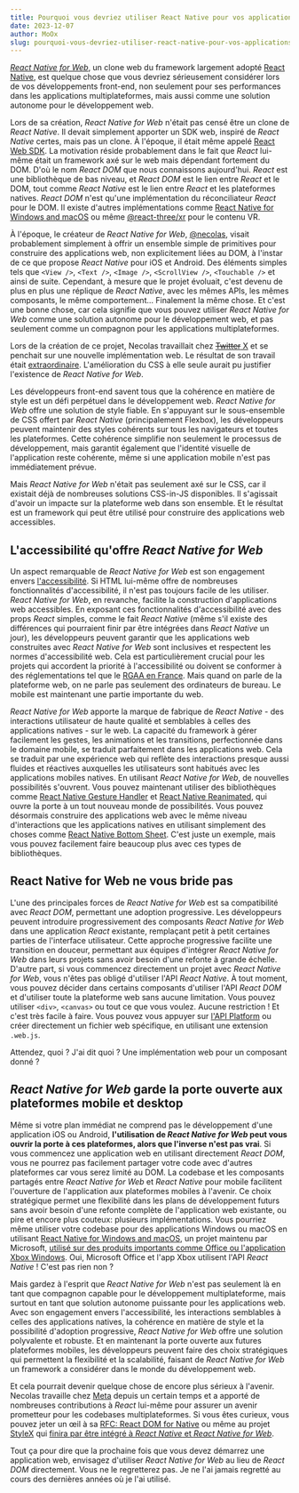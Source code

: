 ```yaml
---
title: Pourquoi vous devriez utiliser React Native pour vos applications web
date: 2023-12-07
author: MoOx
slug: pourquoi-vous-devriez-utiliser-react-native-pour-vos-applications-web
---
```


[_React Native for Web_](https://necolas.github.io/react-native-web/), un clone web du framework largement adopté [React Native](https://reactnative.dev), est quelque chose que vous devriez sérieusement considérer lors de vos développements front-end, non seulement pour ses performances dans les applications multiplateformes, mais aussi comme une solution autonome pour le développement web.

Lors de sa création, _React Native for Web_ n'était pas censé être un clone de _React Native_. Il devait simplement apporter un SDK web, inspiré de _React Native_ certes, mais pas un clone. À l'époque, il était même appelé [React Web SDK](https://github.com/necolas/react-native-web/commit/e34820c11c82417f673103c2d67ecd19e26f0193).
La motivation réside probablement dans le fait que _React_ lui-même était un framework axé sur le web mais dépendant fortement du DOM. D'où le nom _React DOM_ que nous connaissons aujourd'hui. _React_ est une bibliothèque de bas niveau, et _React DOM_ est le lien entre _React_ et le DOM, tout comme _React Native_ est le lien entre _React_ et les plateformes natives. _React DOM_ n'est qu'une implémentation du réconciliateur _React_ pour le DOM. Il existe d'autres implémentations comme [React Native for Windows and macOS](https://microsoft.github.io/react-native-windows/) ou même [@react-three/xr](https://github.com/pmndrs/react-xr) pour le contenu VR.

À l'époque, le créateur de _React Native for Web_, [@necolas](https://github.com/necolas), visait probablement simplement à offrir un ensemble simple de primitives pour construire des applications web, non explicitement liées au DOM, à l'instar de ce que propose _React Native_ pour iOS et Android. Des éléments simples tels que `<View />`, `<Text />`, `<Image />`, `<ScrollView />`, `<Touchable />` et ainsi de suite. Cependant, à mesure que le projet évoluait, c'est devenu de plus en plus une réplique de _React Native_, avec les mêmes APIs, les mêmes composants, le même comportement... Finalement la même chose. Et c'est une bonne chose, car cela signifie que vous pouvez utiliser _React Native for Web_ comme une solution autonome pour le développement web, et pas seulement comme un compagnon pour les applications multiplateformes.

Lors de la création de ce projet, Necolas travaillait chez [~~Twitter~~ X](https://twitter.com/) et se penchait sur une nouvelle implémentation web. Le résultat de son travail était [extraordinaire](https://twitter.com/necolas/status/1058949372837122048). L'amélioration du CSS à elle seule aurait pu justifier l'existence de _React Native for Web_.

Les développeurs front-end savent tous que la cohérence en matière de style est un défi perpétuel dans le développement web. _React Native for Web_ offre une solution de style fiable. En s'appuyant sur le sous-ensemble de CSS offert par _React Native_ (principalement Flexbox), les développeurs peuvent maintenir des styles cohérents sur tous les navigateurs et toutes les plateformes. Cette cohérence simplifie non seulement le processus de développement, mais garantit également que l'identité visuelle de l'application reste cohérente, même si une application mobile n'est pas immédiatement prévue.

Mais _React Native for Web_ n'était pas seulement axé sur le CSS, car il existait déjà de nombreuses solutions CSS-in-JS disponibles. Il s'agissait d'avoir un impacte sur la plateforme web dans son ensemble. Et le résultat est un framework qui peut être utilisé pour construire des applications web accessibles.

## L'accessibilité qu'offre _React Native for Web_

Un aspect remarquable de _React Native for Web_ est son engagement envers [l'accessibilité](https://necolas.github.io/react-native-web/docs/accessibility/). Si HTML lui-même offre de nombreuses fonctionnalités d'accessibilité, il n'est pas toujours facile de les utiliser. _React Native for Web_, en revanche, facilite la construction d'applications web accessibles. En exposant ces fonctionnalités d'accessibilité avec des props _React_ simples, comme le fait _React Native_ (même s'il existe des différences qui pourraient finir par être intégrées dans _React Native_ un jour), les développeurs peuvent garantir que les applications web construites avec _React Native for Web_ sont inclusives et respectent les normes d'accessibilité web. Cela est particulièrement crucial pour les projets qui accordent la priorité à l'accessibilité ou doivent se conformer à des réglementations tel que le [RGAA en France](https://accessibilite.numerique.gouv.fr). Mais quand on parle de la plateforme web, on ne parle pas seulement des ordinateurs de bureau. Le mobile est maintenant une partie importante du web.

_React Native for Web_ apporte la marque de fabrique de _React Native_ - des interactions utilisateur de haute qualité et semblables à celles des applications natives - sur le web. La capacité du framework à gérer facilement les gestes, les animations et les transitions, perfectionnée dans le domaine mobile, se traduit parfaitement dans les applications web. Cela se traduit par une expérience web qui reflète des interactions presque aussi fluides et réactives auxquelles les utilisateurs sont habitués avec les applications mobiles natives. En utilisant _React Native for Web_, de nouvelles possibilités s'ouvrent. Vous pouvez maintenant utiliser des bibliothèques comme [React Native Gesture Handler](https://docs.swmansion.com/react-native-gesture-handler/) et [React Native Reanimated](https://docs.swmansion.com/react-native-reanimated/), qui ouvre la porte à un tout nouveau monde de possibilités. Vous pouvez désormais construire des applications web avec le même niveau d'interactions que les applications natives en utilisant simplement des choses comme [React Native Bottom Sheet](https://github.com/gorhom/react-native-bottom-sheet). C'est juste un exemple, mais vous pouvez facilement faire beaucoup plus avec ces types de bibliothèques.

## React Native for Web ne vous bride pas

L'une des principales forces de _React Native for Web_ est sa compatibilité avec _React DOM_, permettant une adoption progressive. Les développeurs peuvent introduire progressivement des composants _React Native for Web_ dans une application _React_ existante, remplaçant petit à petit certaines parties de l'interface utilisateur. Cette approche progressive facilite une transition en douceur, permettant aux équipes d'intégrer _React Native for Web_ dans leurs projets sans avoir besoin d'une refonte à grande échelle. D'autre part, si vous commencez directement un projet avec _React Native for Web_, vous n'êtes pas obligé d'utiliser l'API _React Native_. À tout moment, vous pouvez décider dans certains composants d'utiliser l'API _React DOM_ et d'utiliser toute la plateforme web sans aucune limitation. Vous pouvez utiliser `<div>`, `<canvas>` ou tout ce que vous voulez. Aucune restriction ! Et c'est très facile à faire. Vous pouvez vous appuyer sur [l'API Platform](https://reactnative.dev/docs/platform) ou créer directement un fichier web spécifique, en utilisant une extension `.web.js`.

Attendez, quoi ? J'ai dit quoi ? Une implémentation web pour un composant donné ?

## _React Native for Web_ garde la porte ouverte aux plateformes mobile et desktop

Même si votre plan immédiat ne comprend pas le développement d'une application iOS ou Android, **l'utilisation de _React Native for Web_ peut vous ouvrir la porte à ces plateformes, alors que l'inverse n'est pas vrai**. Si vous commencez une application web en utilisant directement _React DOM_, vous ne pourrez pas facilement partager votre code avec d'autres plateformes car vous serez limité au DOM. La codebase et les composants partagés entre _React Native for Web_ et _React Native_ pour mobile facilitent l'ouverture de l'application aux plateformes mobiles à l'avenir. Ce choix stratégique permet une flexibilité dans les plans de développement futurs sans avoir besoin d'une refonte complète de l'application web existante, ou pire et encore plus couteux: plusieurs implémentations. Vous pourriez même utiliser votre codebase pour des applications Windows ou macOS en utilisant [React Native for Windows and macOS](https://microsoft.github.io/react-native-windows/), un projet maintenu par Microsoft, [utilisé sur des produits importants comme Office ou l'application Xbox Windows](https://microsoft.github.io/react-native-windows/resources-showcase). Oui, Microsoft Office et l'app Xbox utilisent l'API _React Native_ ! C'est pas rien non ?

Mais gardez à l'esprit que _React Native for Web_ n'est pas seulement là en tant que compagnon capable pour le développement multiplateforme, mais surtout en tant que solution autonome puissante pour les applications web. Avec son engagement envers l'accessibilité, les interactions semblables à celles des applications natives, la cohérence en matière de style et la possibilité d'adoption progressive, _React Native for Web_ offre une solution polyvalente et robuste. Et en maintenant la porte ouverte aux futures plateformes mobiles, les développeurs peuvent faire des choix stratégiques qui permettent la flexibilité et la scalabilité, faisant de _React Native for Web_ un framework a considérer dans le monde du développement web.

Et cela pourrait devenir quelque chose de encore plus sérieux à l'avenir. Necolas travaille chez [Meta](https://www.meta.com) depuis un certain temps et a apporté de nombreuses contributions à _React_ lui-même pour assurer un avenir prometteur pour les codebases multiplateformes. Si vous êtes curieux, vous pouvez jeter un œil à sa [RFC: React DOM for Native](https://github.com/react-native-community/discussions-and-proposals/pull/496) ou même au projet [StyleX](https://stylexjs.com/blog/introducing-stylex) qui [finira par être intégré à _React Native_ et _React Native for Web_](https://www.threads.net/@nicolas.img/post/C0fxzFuL4gp).

Tout ça pour dire que la prochaine fois que vous devez démarrez une application web, envisagez d'utiliser _React Native for Web_ au lieu de _React DOM_ directement. Vous ne le regretterez pas. Je ne l'ai jamais regretté au cours des dernières années où je l'ai utilisé.
